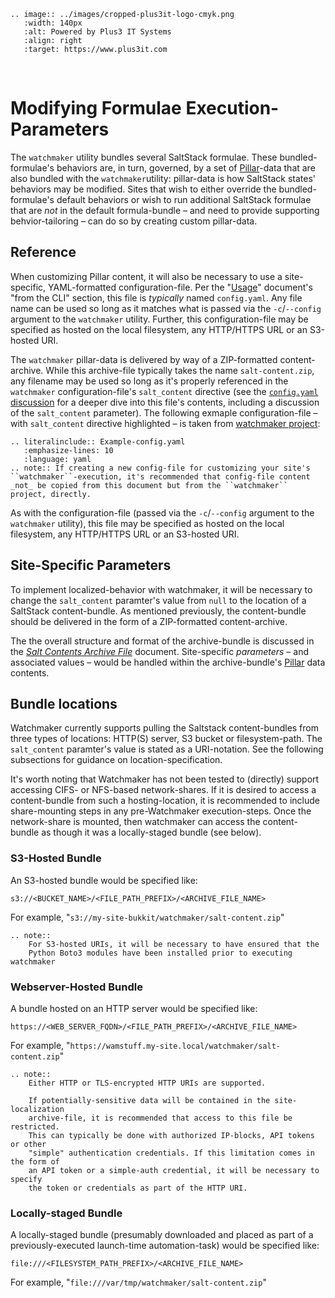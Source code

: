 ```{eval-rst}
.. image:: ../images/cropped-plus3it-logo-cmyk.png
   :width: 140px
   :alt: Powered by Plus3 IT Systems
   :align: right
   :target: https://www.plus3it.com
```
<br>

# Modifying Formulae Execution-Parameters

The `watchmaker` utility bundles several SaltStack formulae. These bundled-formulae's behaviors are, in turn, governed, by a set of [Pillar](https://docs.saltproject.io/en/getstarted/config/pillar.html)-data that are also bundled with the `watchmaker`utility: pillar-data is how SaltStack states' behaviors may be modified. Sites that wish to either override the bundled-formulae's default behaviors or wish to run additional SaltStack formulae that are _not_ in the default formula-bundle &ndash; and need to provide supporting behvior-tailoring &ndash; can do so by creating custom pillar-data.

## Reference

When customizing Pillar content, it will also be necessary to use a site-specific, YAML-formatted configuration-file. Per the "[Usage](../usage.md)" document's "from the CLI" section, this file is _typically_ named `config.yaml`. Any file name can be used so long as it matches what is passed via the `-c`/`--config` argument to the `watchmaker` utility. Further, this configuration-file may be specified as hosted on the local filesystem, any HTTP/HTTPS URL or an S3-hosted URI.

The `watchmaker` pillar-data is delivered by way of a ZIP-formatted content-archive. While this archive-file typically takes the name `salt-content.zip`, any filename may be used so long as it's properly referenced in the `watchmaker` configuration-file's `salt_content` directive (see the [`config.yaml` discussion](ConfigYaml.md) for a deeper dive into this file's contents, including a discussion of the `salt_content` parameter). The following exmaple configuration-file &ndash; with `salt_content` directive highlighted &ndash; is taken from [watchmaker project](https://github.com/plus3it/watchmaker/blob/main/src/watchmaker/static/config.yaml):

```{eval-rst}
.. literalinclude:: Example-config.yaml
   :emphasize-lines: 10
   :language: yaml
.. note:: If creating a new config-file for customizing your site's ``watchmaker``-execution, it's recommended that config-file content _not_ be copied from this document but from the ``watchmaker`` project, directly.
```

As with the configuration-file (passed via the `-c`/`--config` argument to the `watchmaker` utility), this file may be  specified as hosted on the local filesystem, any HTTP/HTTPS URL or an S3-hosted URI.

## Site-Specific Parameters

To implement localized-behavior with watchmaker, it will be necessary to change the `salt_content` paramter's value from `null` to the location of a SaltStack content-bundle. As mentioned previously, the content-bundle should be delivered in the form of a ZIP-formatted content-archive.

The the overall structure and format of the archive-bundle is discussed in the [_Salt Contents Archive File_](SaltContent.md) document. Site-specific _parameters_ &ndash; and associated values &ndash; would be handled within the archive-bundle's [Pillar](SaltContent.md#the-pillar-directory-tree) data contents.

## Bundle locations

Watchmaker currently supports pulling the Saltstack content-bundles from three types of locations: HTTP(S) server, S3 bucket or filesystem-path.  The `salt_content` paramter's value is stated as a URI-notation. See the following subsections for guidance on location-specification.

It's worth noting that Watchmaker has not been tested to (directly) support accessing CIFS- or NFS-based network-shares. If it is desired to access a content-bundle from such a hosting-location, it is recommended to include share-mounting steps in any pre-Watchmaker execution-steps. Once the network-share is mounted, then watchmaker can access the content-bundle as though it was a locally-staged bundle (see below).

### S3-Hosted Bundle

An S3-hosted bundle would be specified like:

```
s3://<BUCKET_NAME>/<FILE_PATH_PREFIX>/<ARCHIVE_FILE_NAME>
```

For example, "`s3://my-site-bukkit/watchmaker/salt-content.zip`"

```{eval-rst}
.. note::
    For S3-hosted URIs, it will be necessary to have ensured that the
    Python Boto3 modules have been installed prior to executing watchmaker
```

### Webserver-Hosted Bundle

A bundle hosted on an HTTP server would be specified like:

```
https://<WEB_SERVER_FQDN>/<FILE_PATH_PREFIX>/<ARCHIVE_FILE_NAME>
```

For example, "`https://wamstuff.my-site.local/watchmaker/salt-content.zip`"

```{eval-rst}
.. note::
    Either HTTP or TLS-encrypted HTTP URIs are supported.

    If potentially-sensitive data will be contained in the site-localization
    archive-file, it is recommended that access to this file be restricted.
    This can typically be done with authorized IP-blocks, API tokens or other
    "simple" authentication credentials. If this limitation comes in the form of
    an API token or a simple-auth credential, it will be necessary to specify
    the token or credentials as part of the HTTP URI.
```

### Locally-staged Bundle

A locally-staged bundle (presumably downloaded and placed as part of a previously-executed launch-time automation-task) would be specified like:

```
file:///<FILESYSTEM_PATH_PREFIX>/<ARCHIVE_FILE_NAME>
```

For example, "`file:///var/tmp/watchmaker/salt-content.zip`"

